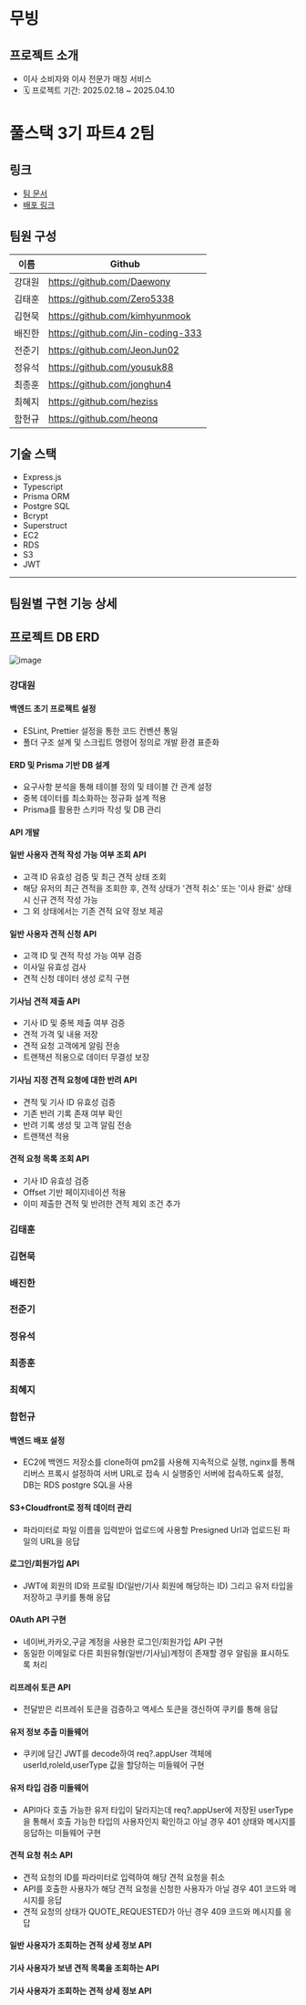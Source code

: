 # 무빙

## 프로젝트 소개

- 이사 소비자와 이사 전문가 매칭 서비스
- 🗓️ 프로젝트 기간: 2025.02.18 ~ 2025.04.10

# 풀스택 3기 파트4 2팀

## 링크

- [팀 문서](https://weak-lancer-c84.notion.site/1a06152b67c6817ebfd7c32764490c9f?v=1a06152b67c681a39668000c39caa079&pvs=4)
- [배포 링크](https://api.moving-app.site)

## 팀원 구성

| 이름   | Github                            |
| ------ | --------------------------------- |
| 강대원 | https://github.com/Daewony        |
| 김태훈 | https://github.com/Zero5338       |
| 김현묵 | https://github.com/kimhyunmook    |
| 배진한 | https://github.com/Jin-coding-333 |
| 전준기 | https://github.com/JeonJun02      |
| 정유석 | https://github.com/yousuk88       |
| 최종훈 | https://github.com/jonghun4       |
| 최혜지 | https://github.com/heziss         |
| 함헌규 | https://github.com/heonq          |

## 기술 스택

- Express.js
- Typescript
- Prisma ORM
- Postgre SQL
- Bcrypt
- Superstruct
- EC2
- RDS
- S3
- JWT

---

## 팀원별 구현 기능 상세

## 프로젝트 DB ERD

![image](https://github.com/user-attachments/assets/690d0f45-6d4a-420f-b4b7-bc7aadbfc5de)

### 강대원

#### 백엔드 초기 프로젝트 설정

- ESLint, Prettier 설정을 통한 코드 컨벤션 통일
- 폴더 구조 설계 및 스크립트 명령어 정의로 개발 환경 표준화

#### ERD 및 Prisma 기반 DB 설계

- 요구사항 분석을 통해 테이블 정의 및 테이블 간 관계 설정
- 중복 데이터를 최소화하는 정규화 설계 적용
- Prisma를 활용한 스키마 작성 및 DB 관리

#### API 개발

#### 일반 사용자 견적 작성 가능 여부 조회 API

- 고객 ID 유효성 검증 및 최근 견적 상태 조회
- 해당 유저의 최근 견적을 조회한 후, 견적 상태가 '견적 취소' 또는 '이사 완료' 상태 시 신규 견적 작성 가능
- 그 외 상태에서는 기존 견적 요약 정보 제공

#### 일반 사용자 견적 신청 API

- 고객 ID 및 견적 작성 가능 여부 검증
- 이사일 유효성 검사
- 견적 신청 데이터 생성 로직 구현

#### 기사님 견적 제출 API

- 기사 ID 및 중복 제출 여부 검증
- 견적 가격 및 내용 저장
- 견적 요청 고객에게 알림 전송
- 트랜잭션 적용으로 데이터 무결성 보장

#### 기사님 지정 견적 요청에 대한 반려 API

- 견적 및 기사 ID 유효성 검증
- 기존 반려 기록 존재 여부 확인
- 반려 기록 생성 및 고객 알림 전송
- 트랜잭션 적용

#### 견적 요청 목록 조회 API

- 기사 ID 유효성 검증
- Offset 기반 페이지네이션 적용
- 이미 제출한 견적 및 반려한 견적 제외 조건 추가

####

### 김태훈

### 김현묵

### 배진한

### 전준기

### 정유석

### 최종훈

### 최혜지

### 함헌규

#### 백엔드 배포 설정

- EC2에 백엔드 저장소를 clone하여 pm2를 사용해 지속적으로 실행, nginx를 통해 리버스 프록시 설정하여 서버 URL로 접속 시 실행중인 서버에 접속하도록 설정, DB는 RDS postgre SQL을 사용

#### S3+Cloudfront로 정적 데이터 관리

- 파라미터로 파일 이름을 입력받아 업로드에 사용할 Presigned Url과 업로드된 파일의 URL을 응답

#### 로그인/회원가입 API

- JWT에 회원의 ID와 프로필 ID(일반/기사 회원에 해당하는 ID) 그리고 유저 타입을 저장하고 쿠키를 통해 응답

#### OAuth API 구현

- 네이버,카카오,구글 계정을 사용한 로그인/회원가입 API 구현
- 동일한 이메일로 다른 회원유형(일반/기사님)계정이 존재할 경우 알림을 표시하도록 처리

#### 리프레쉬 토큰 API

- 전달받은 리프레쉬 토큰을 검증하고 액세스 토큰을 갱신하여 쿠키를 통해 응답

#### 유저 정보 추출 미들웨어

- 쿠키에 담긴 JWT를 decode하여 req?.appUser 객체에 userId,roleId,userType 값을 할당하는 미들웨어 구현

#### 유저 타입 검증 미들웨어

- API마다 호출 가능한 유저 타입이 달라지는데 req?.appUser에 저장된 userType을 통해서 호출 가능한 타입의 사용자인지 확인하고 아닐 경우 401 상태와 메시지를 응답하는 미들웨어 구현

#### 견적 요청 취소 API

- 견적 요청의 ID를 파라미터로 입력하여 해당 견적 요청을 취소
- API를 호출한 사용자가 해당 견적 요청을 신청한 사용자가 아닐 경우 401 코드와 메시지를 응답
- 견적 요청의 상태가 QUOTE_REQUESTED가 아닌 경우 409 코드와 메시지를 응답

#### 일반 사용자가 조회하는 견적 상세 정보 API

#### 기사 사용자가 보낸 견적 목록을 조회하는 API

#### 기사 사용자가 조회하는 견적 상세 정보 API
